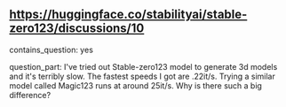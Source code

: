 ## https://huggingface.co/stabilityai/stable-zero123/discussions/10

contains_question: yes

question_part: I've tried out Stable-zero123 model to generate 3d models and it's terribly slow. The fastest speeds I got are .22it/s. Trying a similar model called Magic123 runs at around 25it/s. Why is there such a big difference?
